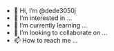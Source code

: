 - 👋 Hi, I’m @dede3050j
- 👀 I’m interested in ...
- 🌱 I’m currently learning ...
- 💞️ I’m looking to collaborate on ...
- 📫 How to reach me ...

<!---
dede3050j/dede3050j is a ✨ special ✨ repository because its `README.md` (this file) appears on your GitHub profile.
You can click the Preview link to take a look at your changes.
--->
